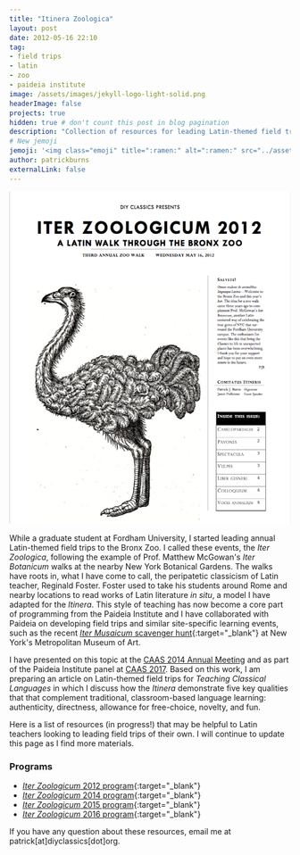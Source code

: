 ```yaml
---
title: "Itinera Zoologica"
layout: post
date: 2012-05-16 22:10
tag:
- field trips
- latin
- zoo
- paideia institute
image: /assets/images/jekyll-logo-light-solid.png
headerImage: false
projects: true
hidden: true # don't count this post in blog pagination
description: "Collection of resources for leading Latin-themed field trips, spec. to the zoo. "
# New jemoji
jemoji: '<img class="emoji" title=":ramen:" alt=":ramen:" src="../assets/images/paper-icon.png" height="20" width="20" align="absmiddle">'
author: patrickburns
externalLink: false
---
```

![Screenshot](../assets/images/iz.png)  
  
While a graduate student at Fordham University, I started leading annual Latin-themed field trips to the Bronx Zoo. I called these events, the *Iter Zoologica*, following the example of Prof. Matthew McGowan's *Iter Botanicum* walks at the nearby New York Botanical Gardens. The walks have roots in, what I have come to call, the peripatetic classicism of Latin teacher, Reginald Foster. Foster used to take his students around Rome and nearby locations to read works of Latin literature *in situ*, a model I have adapted for the *Itinera*. This style of teaching has now become a core part of programming from the Paideia Institute and I have collaborated with Paideia on developing field trips and similar site-specific learning events, such as the recent [*Iter Musaicum* scavenger hunt](https://www.paideiainstitute.org/events/iter-musaicum){:target="_blank"} at New York's Metropolitan Museum of Art.

I have presented on this topic at the [CAAS 2014 Annual Meeting](../carpe-iter) and as part of the Paideia Institute panel at [CAAS 2017](../latin-in-unexpected-places). Based on this work, I am preparing an article on Latin-themed field trips for *Teaching Classical Languages* in which I discuss how the *Itinera* demonstrate five key qualities that that complement traditional, classroom-based language learning: authenticity, directness, allowance for free-choice, novelty, and fun.

Here is a list of resources (in progress!) that may be helpful to Latin teachers looking to leading field trips of their own. I will continue to update this page as I find more materials.

### Programs

- [*Iter Zoologicum* 2012 program](https://www.dropbox.com/s/yt8c0nzu9z0yrqz/IZ-2012-Program.pdf?dl=0){:target="_blank"}
- [*Iter Zoologicum* 2014 program](https://www.dropbox.com/s/xqk6ecql9r77vmm/IZ-2014-Program.pdf?dl=0){:target="_blank"}
- [*Iter Zoologicum* 2015 program](https://www.dropbox.com/s/67zm91htk0631yx/IZ-2015-Program.pdf?dl=0){:target="_blank"}
- [*Iter Zoologicum* 2016 program](https://www.dropbox.com/s/5ixdlo9xvprkd8j/IZ-2016-Program.pdf?dl=0){:target="_blank"}

If you have any question about these resources, email me at patrick[at]diyclassics[dot]org.
